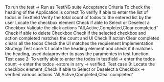 To run the test -> Run as TestNG suite
Acceptance Criteria
To check the heading of the Application is correct
To verify if able to enter the list of todos in Textfield 
Verify the total count of todos to the entered list by the user
Locate the checkbox element
Check if able to Select or Deselect a Checkbox
Validate the click actions "All,Active,Completed,Clear completed"
Check if able to delete Checkbox
Check if the selected checkbox and action completed matches the count and UI
Check if action Clear completed clears all the todos 
Check the UI matches the requiement
Implementation Strategy
Test case 1: Locate the heading element and check if it matches the heading, used dataprovider to pass the paramentes in test function.
Test case 2: To verify able to enter the todos in testfield -> enter the todos count -> enter the todos ->store in arry -> verified.
Test case 3: Locate the checkbox element ,Check if able to Select or Deselect a Checkbox -> verified various actions "All,Active,Completed,Clear completed"
